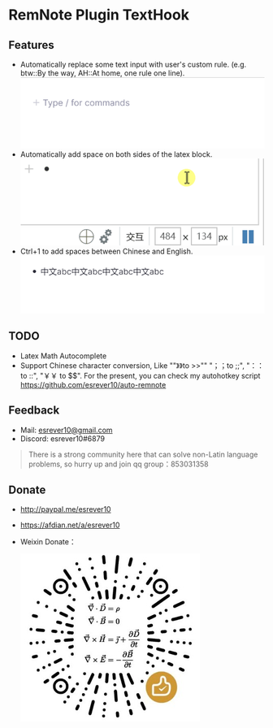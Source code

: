# RemNote Plugin TextHook

## Features

- Automatically replace some text input with user's custom rule. (e.g. btw::By the way, AH::At home, one rule one line).
    ![](https://raw.githubusercontent.com/esrever10/remnote-plugin-texthook/main/images/custom.gif)
- Automatically add space on both sides of the latex block.
    ![](https://raw.githubusercontent.com/esrever10/remnote-plugin-texthook/main/images/latex.gif)
- Ctrl+1 to add spaces between Chinese and English.
    ![](https://raw.githubusercontent.com/esrever10/remnote-plugin-texthook/main/images/space.gif)


## TODO

- Latex Math Autocomplete
- Support Chinese character conversion, Like ""》》to >>"" "；；to ;;", "：：to ::", "￥￥ to $$". 
  For the present, you can check my autohotkey script https://github.com/esrever10/auto-remnote


## Feedback

- Mail: esrever10@gmail.com
- Discord: esrever10#6879

> There is a strong community here that can solve non-Latin language problems, so hurry up and join qq group：853031358

## Donate

- http://paypal.me/esrever10
- https://afdian.net/a/esrever10
- Weixin Donate：
  
  ![](https://raw.githubusercontent.com/esrever10/remnote-plugin-texthook/main/images/weixin.jpg)
